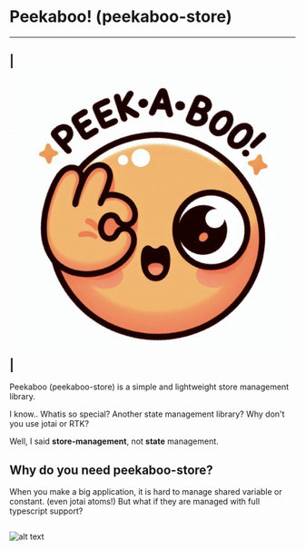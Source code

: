 # Peekaboo! (peekaboo-store)

---
| ![peekaboo](peekaboo.png) |
---

Peekaboo (peekaboo-store) is a simple and lightweight store management library.

I know.. Whatis so special? Another state management library? Why don't you use jotai or RTK?

Well, I said __store-management__, not __state__ management. 

## Why do you need peekaboo-store?

When you make a big application, it is hard to manage shared variable or constant. (even jotai atoms!)
But what if they are managed with full typescript support?

```typescript

```

![alt text](image.png)